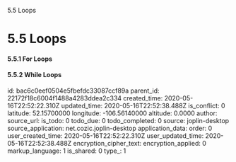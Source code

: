 5.5 Loops

# 5.5 Loops
#### 5.5.1 For Loops
#### 5.5.2 While Loops

id: bac6c0eef0504e5fbefdc33087ccf89a
parent_id: 22172f18c6004f1488a4283ddea2c334
created_time: 2020-05-16T22:52:22.310Z
updated_time: 2020-05-16T22:52:38.488Z
is_conflict: 0
latitude: 52.15700000
longitude: -106.56140000
altitude: 0.0000
author: 
source_url: 
is_todo: 0
todo_due: 0
todo_completed: 0
source: joplin-desktop
source_application: net.cozic.joplin-desktop
application_data: 
order: 0
user_created_time: 2020-05-16T22:52:22.310Z
user_updated_time: 2020-05-16T22:52:38.488Z
encryption_cipher_text: 
encryption_applied: 0
markup_language: 1
is_shared: 0
type_: 1